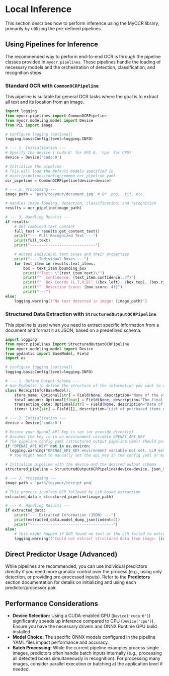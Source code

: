 # Local Inference

This section describes how to perform inference using the MyOCR library, primarily by utilizing the pre-defined pipelines.

## Using Pipelines for Inference

The recommended way to perform end-to-end OCR is through the pipeline classes provided in `myocr.pipelines`. These pipelines handle the loading of necessary models and the orchestration of detection, classification, and recognition steps.

### Standard OCR with `CommonOCRPipeline`

This pipeline is suitable for general OCR tasks where the goal is to extract all text and its location from an image.

```python
import logging
from myocr.pipelines import CommonOCRPipeline
from myocr.modeling.model import Device
from PIL import Image

# Configure logging (optional)
logging.basicConfig(level=logging.INFO)

# --- 1. Initialization ---
# Specify the device ('cuda:0' for GPU 0, 'cpu' for CPU)
device = Device('cuda:0')

# Initialize the pipeline
# This will load the default models specified in 
# myocr/pipelines/config/common_ocr_pipeline.yaml
ocr_pipeline = CommonOCRPipeline(device=device)

# --- 2. Processing ---
image_path = 'path/to/your/document.jpg' # Or .png, .tif, etc.

# Handles image loading, detection, classification, and recognition
results = ocr_pipeline(image_path)

# --- 3. Handling Results ---
if results:
    # Get combined text content
    full_text = results.get_content_text()
    print("--- Full Recognized Text ---")
    print(full_text)
    print("-----------------------------")

    # Access individual text boxes and their properties
    print("--- Individual Boxes ---")
    for text_item in results.text_items:
        box = text_item.bounding_box
        print(f"Text: \"{text_item.text}\"")
        print(f"  Confidence: {text_item.confidence:.4f}")
        print(f"  Box Coords (L,T,R,B): ({box.left}, {box.top}, {box.right}, {box.bottom})") 
        print(f"  Detection Score: {box.score:.4f}")
        print("---")
else:
    logging.warning(f"No text detected in image: {image_path}")

```

### Structured Data Extraction with `StructuredOutputOCRPipeline`

This pipeline is used when you need to extract specific information from a document and format it as JSON, based on a predefined schema.

```python
import logging
from myocr.pipelines import StructuredOutputOCRPipeline
from myocr.modeling.model import Device
from pydantic import BaseModel, Field
import os

# Configure logging (optional)
logging.basicConfig(level=logging.INFO)

# --- 1. Define Output Schema ---
# Use Pydantic to define the structure of the information you want to extract.
class ReceiptInfo(BaseModel):
    store_name: Optional[str] = Field(None, description="Name of the store or vendor")
    total_amount: Optional[float] = Field(None, description="The final total amount paid")
    transaction_date: Optional[str] = Field(None, description="Date of the transaction (YYYY-MM-DD)")
    items: List[str] = Field([], description="List of purchased items mentioned")

# --- 2. Initialization ---
device = Device('cuda:0')

# Ensure your OpenAI API Key is set (or provide directly)
# Assumes the key is in an environment variable OPENAI_API_KEY
# The pipeline config yaml (structured_output_pipeline.yaml) should point to this key
if "OPENAI_API_KEY" not in os.environ:
  logging.warning("OPENAI_API_KEY environment variable not set. LLM extraction might fail.")
  # You might need to manually set the api_key in the config yaml or modify the pipeline code

# Initialize pipeline with the device and the desired output schema
structured_pipeline = StructuredOutputOCRPipeline(device=device, json_schema=ReceiptInfo)

# --- 3. Processing ---
image_path = 'path/to/your/receipt.png'

# This process involves OCR followed by LLM-based extraction
extracted_data = structured_pipeline(image_path)

# --- 4. Handling Results ---
if extracted_data:
    print("--- Extracted Information (JSON) ---")
    print(extracted_data.model_dump_json(indent=2))
    print("-------------------------------------")
else:
    # This might happen if OCR found no text or the LLM failed to extract data matching the schema
    logging.warning(f"Could not extract structured data from image: {image_path}")

```

## Direct Predictor Usage (Advanced)

While pipelines are recommended, you can use individual predictors directly if you need more granular control over the process (e.g., using only detection, or providing pre-processed inputs). Refer to the **Predictors** section documentation for details on initializing and using each predictor/processor pair.

## Performance Considerations

*   **Device Selection:** Using a CUDA-enabled GPU (`Device('cuda:0')`) significantly speeds up inference compared to CPU (`Device('cpu')`). Ensure you have the necessary drivers and ONNX Runtime GPU build installed.
*   **Model Choice:** The specific ONNX models configured in the pipeline YAML files impact performance and accuracy.
*   **Batch Processing:** While the current pipeline examples process single images, predictors often handle batch inputs internally (e.g., processing all detected boxes simultaneously in recognition). For processing many images, consider parallel execution or batching at the application level if needed. 